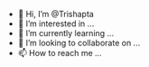 - 👋 Hi, I’m @Trishapta
- 👀 I’m interested in ...
- 🌱 I’m currently learning ...
- 💞️ I’m looking to collaborate on ...
- 📫 How to reach me ...

<!---
Trishapta/Trishapta is a ✨ special ✨ repository because its `README.md` (this file) appears on your GitHub profile.
You can click the Preview link to take a look at your changes.
--->
